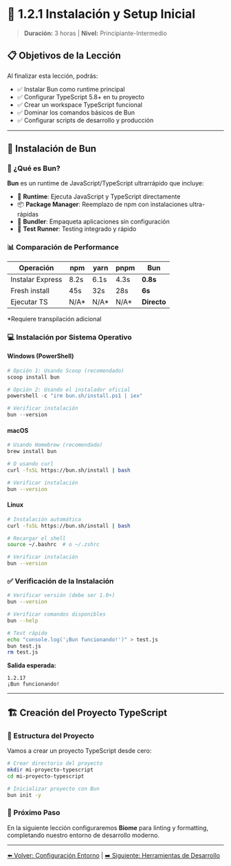 # 🔧 1.2.1 Instalación y Setup Inicial

> **Duración:** 3 horas | **Nivel:** Principiante-Intermedio

## 📋 Objetivos de la Lección

Al finalizar esta lección, podrás:

- ✅ Instalar Bun como runtime principal
- ✅ Configurar TypeScript 5.8+ en tu proyecto
- ✅ Crear un workspace TypeScript funcional
- ✅ Dominar los comandos básicos de Bun
- ✅ Configurar scripts de desarrollo y producción

---

## 🚀 Instalación de Bun

### 🤔 ¿Qué es Bun?

**Bun** es un runtime de JavaScript/TypeScript ultrarrápido que incluye:

- 🚀 **Runtime**: Ejecuta JavaScript y TypeScript directamente
- 📦 **Package Manager**: Reemplazo de npm con instalaciones ultra-rápidas
- 🔨 **Bundler**: Empaqueta aplicaciones sin configuración
- 🧪 **Test Runner**: Testing integrado y rápido

### 📊 Comparación de Performance

| Operación | npm | yarn | pnpm | **Bun** |
|-----------|-----|------|------|---------|
| Instalar Express | 8.2s | 6.1s | 4.3s | **0.8s** |
| Fresh install | 45s | 32s | 28s | **6s** |
| Ejecutar TS | N/A* | N/A* | N/A* | **Directo** |

*Requiere transpilación adicional

### 💻 Instalación por Sistema Operativo

#### **Windows (PowerShell)**

```powershell
# Opción 1: Usando Scoop (recomendado)
scoop install bun

# Opción 2: Usando el instalador oficial
powershell -c "irm bun.sh/install.ps1 | iex"

# Verificar instalación
bun --version
```

#### **macOS**

```bash
# Usando Homebrew (recomendado)
brew install bun

# O usando curl
curl -fsSL https://bun.sh/install | bash

# Verificar instalación
bun --version
```

#### **Linux**

```bash
# Instalación automática
curl -fsSL https://bun.sh/install | bash

# Recargar el shell
source ~/.bashrc  # o ~/.zshrc

# Verificar instalación
bun --version
```

### ✅ Verificación de la Instalación

```bash
# Verificar versión (debe ser 1.0+)
bun --version

# Verificar comandos disponibles
bun --help

# Test rápido
echo "console.log('¡Bun funcionando!')" > test.js
bun test.js
rm test.js
```

**Salida esperada:**

```
1.2.17
¡Bun funcionando!
```

---

## 🏗️ Creación del Proyecto TypeScript

### 📁 Estructura del Proyecto

Vamos a crear un proyecto TypeScript desde cero:

```bash
# Crear directorio del proyecto
mkdir mi-proyecto-typescript
cd mi-proyecto-typescript

# Inicializar proyecto con Bun
bun init -y
```

### 🚀 Próximo Paso

En la siguiente lección configuraremos **Biome** para linting y formatting, completando nuestro entorno de desarrollo moderno.

---

[⬅️ Volver: Configuración Entorno](./02-configuracion-entorno.md) | [➡️ Siguiente: Herramientas de Desarrollo](./02-2-herramientas-desarrollo.md)
